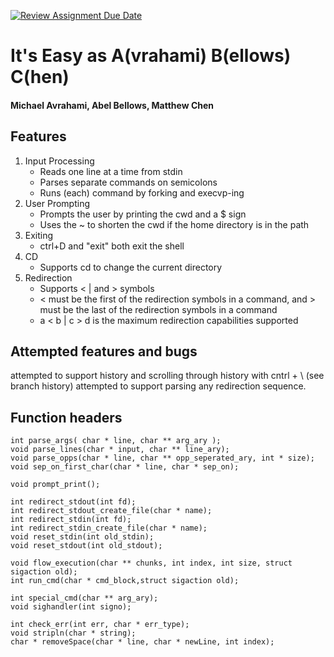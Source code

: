 [![Review Assignment Due Date](https://classroom.github.com/assets/deadline-readme-button-22041afd0340ce965d47ae6ef1cefeee28c7c493a6346c4f15d667ab976d596c.svg)](https://classroom.github.com/a/Tfg6waJb)
# It's Easy as A(vrahami) B(ellows) C(hen)
#### Michael Avrahami, Abel Bellows, Matthew Chen

## Features
1. Input Processing
   - Reads one line at a time from stdin
   - Parses separate commands on semicolons
   - Runs (each) command by forking and execvp-ing
2. User Prompting
   - Prompts the user by printing the cwd and a $ sign
   - Uses the ~ to shorten the cwd if the home directory is in the path
3. Exiting
   - ctrl+D and "exit" both exit the shell
4. CD
   - Supports cd to change the current directory
5. Redirection
   - Supports < | and > symbols
   - < must be the first of the redirection symbols in a command, and > must be the last of the redirection symbols in a command
   - a < b | c > d is the maximum redirection capabilities supported

## Attempted features and bugs

attempted to support history and scrolling through history with cntrl + \ (see branch history)
attempted to support parsing any redirection sequence.
 
## Function headers
```
int parse_args( char * line, char ** arg_ary );
void parse_lines(char * input, char ** line_ary);
void parse_opps(char * line, char ** opp_seperated_ary, int * size);
void sep_on_first_char(char * line, char * sep_on);

void prompt_print();

int redirect_stdout(int fd);
int redirect_stdout_create_file(char * name);
int redirect_stdin(int fd);
int redirect_stdin_create_file(char * name);
void reset_stdin(int old_stdin);
void reset_stdout(int old_stdout);

void flow_execution(char ** chunks, int index, int size, struct sigaction old);
int run_cmd(char * cmd_block,struct sigaction old);

int special_cmd(char ** arg_ary);
void sighandler(int signo);

int check_err(int err, char * err_type); 
void stripln(char * string);
char * removeSpace(char * line, char * newLine, int index);
```


